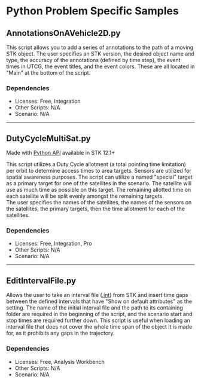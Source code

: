 # Python Problem Specific Samples

## AnnotationsOnAVehicle2D.py

This script allows you to add a series of annotations to the path of a moving STK object. The user specifies an STK version, the desired object name and type, the accuracy of the annotations (defined by time step), the event times in UTCG, the event titles, and the event colors. These are all located in "Main" at the bottom of the script. 

### Dependencies

* Licenses: Free, Integration
* Other Scripts: N/A
* Scenario: N/A

---

## DutyCycleMultiSat.py

Made with [Python API](https://help.agi.com/stkdevkit/index.htm#python/pythonGettingStarted.htm?Highlight=python%20api) available in STK 12.1+ 


This script utilizes a Duty Cycle allotment (a total pointing time limitation) per orbit to determine access times to area targets. Sensors are utilized for spatial awareness purposes. The script can utilize a named "special" target as a primary target for one of the satellites in the scenario. The satellite will use as much time as possible on this target. The remaining allotted time on each satellite will be split evenly amongst the remaining targets.   
The user specifies the names of the satellites, the names of the sensors on the satellites, the primary targets, then the time allotment for each of the satellites. 

### Dependencies

* Licenses: Free, Integration, Pro
* Other Scripts: N/A
* Scenario: N/A

---

## EditIntervalFile.py
Allows the user to take an interval file ([.int](https://help.agi.com/stk/index.htm#stk/importfiles-04.htm)) from STK and insert time gaps between the defined intervals that have "Show on default attributes" as the setting. The name of the initial interval file and the path to its containing folder are required in the beginning of the script, and the scenario start and stop times are required further down. This script is useful when loading an interval file that does not cover the whole time span of the object it is made for, as it prohibits any gaps in the trajectory.

### Dependencies

* Licenses: Free, Analysis Workbench
* Other Scripts: N/A
* Scenario: N/A